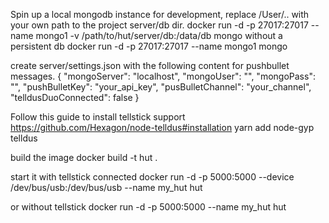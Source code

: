 Spin up a local mongodb instance for development, replace /User/.. with your own path to the project server/db dir.
docker run -d -p 27017:27017 --name mongo1 -v /path/to/hut/server/db:/data/db mongo
without a persistent db
docker run -d -p 27017:27017 --name mongo1 mongo

create server/settings.json with the following content for pushbullet messages.
{
  "mongoServer": "localhost",
  "mongoUser": "",
  "mongoPass": "",
  "pushBulletKey": "your_api_key",
  "pusBulletChannel": "your_channel",
  "telldusDuoConnected": false
}

Follow this guide to install tellstick support
https://github.com/Hexagon/node-telldus#installation
yarn add node-gyp telldus

build the image
docker build -t hut .

start it with tellstick connected
docker run -d -p 5000:5000 --device /dev/bus/usb:/dev/bus/usb --name my_hut hut

or without tellstick
docker run -d -p 5000:5000 --name my_hut hut

